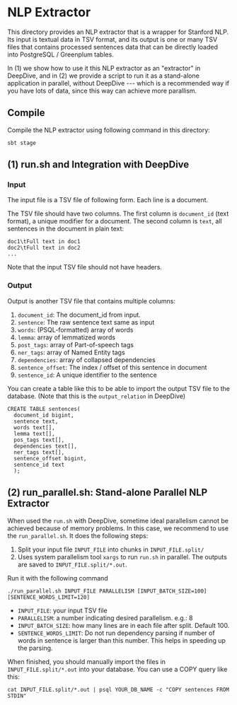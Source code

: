# NLP Extractor

This directory provides an NLP extractor that is a wrapper for
Stanford NLP. Its input is textual data in TSV format, and its output
is one or many  TSV files that contains processed sentences data that
can be directly loaded into PostgreSQL / Greenplum tables.

In (1) we show how to use it this NLP extractor as an "extractor" in
DeepDive, and in (2) we provide a script to run it as a stand-alone
application in parallel, without DeepDive --- which is a recommended
way if you have lots of data, since this way can achieve more
parallism.

## Compile

Compile the NLP extractor using following command in this directory:

    sbt stage

## (1) run.sh and Integration with DeepDive

### Input

The input file is a TSV file of following form. Each line is a
document.

The TSV file should have two columns. The first column is
`document_id` (text format), a unique modifier for a document. The
second column is `text`, all sentences in the document in plain text:

    doc1\tFull text in doc1
    doc2\tFull text in doc2
    ...

Note that the input TSV file should not have headers.

### Output

Output is another TSV file that contains multiple columns:

1. `document_id`: The document_id from input.
2. `sentence`: The raw sentence text same as input
3. `words`: (PSQL-formatted) array of words
4. `lemma`: array of lemmatized words
5. `post_tags`: array of Part-of-speech tags
6. `ner_tags`: array of Named Entity tags
7. `dependencies`: array of collapsed dependencies
8. `sentence_offset`: The index / offset of this sentence in document
9. `sentence_id`: A unique identifier to the sentence

You can create a table like this to be able to import the output TSV
file to the database. (Note that this is the `output_relation` in
DeepDive)

    CREATE TABLE sentences(
      document_id bigint,
      sentence text, 
      words text[],
      lemma text[],
      pos_tags text[],
      dependencies text[],
      ner_tags text[],
      sentence_offset bigint,
      sentence_id text
      );

## (2) run_parallel.sh: Stand-alone Parallel NLP Extractor

When used the `run.sh` with DeepDive, sometime ideal parallelism
cannot be achieved because of memory problems. In this case, we
recommend to use the `run_parallel.sh`. It does the following steps:

1. Split your input file `INPUT_FILE` into chunks in `INPUT_FILE.split/`
2. Uses system parallelism tool `xargs` to run `run.sh` in parallel. 
   The outputs are saved to `INPUT_FILE.split/*.out`.

Run it with the following command

    ./run_parallel.sh INPUT_FILE PARALLELISM [INPUT_BATCH_SIZE=100] [SENTENCE_WORDS_LIMIT=120]

- `INPUT_FILE`: your input TSV file
- `PARALLELISM`: a number indicating desired parallelism. e.g.: 8
- `INPUT_BATCH_SIZE`: how many lines are in each file after split.
  Default 100.
- `SENTENCE_WORDS_LIMIT`: Do not run dependency parsing if number of
  words in sentence is larger than this number. This helps in speeding
  up the parsing.

When finished, you should manually import the files in 
`INPUT_FILE.split/*.out` into your database. You can use a COPY query
like this:

    cat INPUT_FILE.split/*.out | psql YOUR_DB_NAME -c "COPY sentences FROM STDIN"
